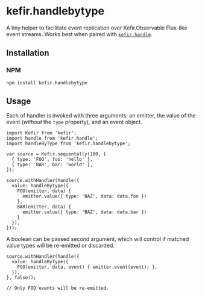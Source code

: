 # kefir.handlebytype

A tiny helper to facilitate event replication over Kefir.Observable Flux-like event streams. Works best when paired with [`kefir.handle`](https://github.com/32bitkid/kefir.handle).

## Installation

### NPM

```
npm install kefir.handlebytype
```

## Usage

Each of handler is invoked with three arguments: an emitter, the value of the event (_without_ the `type` property), and an event object.

```
import Kefir from 'kefir';
import handle from 'kefir.handle';
import handleByType from 'kefir.handlebytype';

var source = Kefir.sequentally(100, [
  { type: 'FOO', foo: 'hello' },
  { type: 'BAR', bar: 'world' },
]);

source.withHandler(handle({
  value: handleByType({
    FOO(emitter, data) {
      emitter.value({ type: 'BAZ', data: data.foo })
    },
    BAR(emitter, data) {
      emitter.value({ type: 'BAZ', data: data.bar })
    }
  }),
}));
```

A boolean can be passed second argument, which will control if matched value types will be re-emitted or discarded.


```
source.withHandler(handle({
  value: handleByType({
    FOO(emitter, data, event) { emitter.event(event); },
  }),
}, false));

// Only FOO events will be re-emitted.
```



